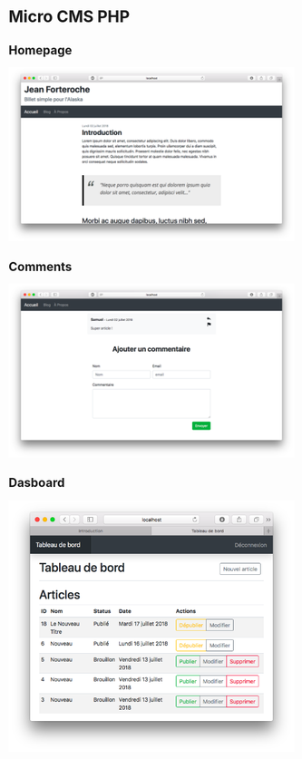 # Micro CMS PHP

## Homepage
![homepage](https://raw.githubusercontent.com/MiKatre/micro-cms-php/master/static/img/homepage.png)

## Comments
![comments](https://raw.githubusercontent.com/MiKatre/micro-cms-php/master/static/img/comments.png)

## Dasboard
![dashboard](https://raw.githubusercontent.com/MiKatre/micro-cms-php/master/static/img/dashboard.png)
